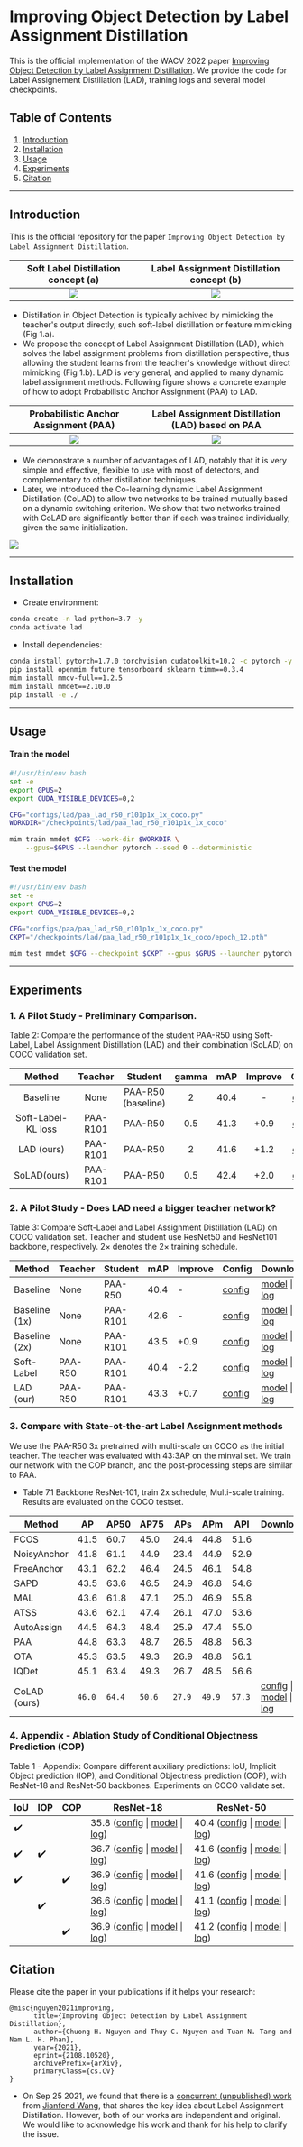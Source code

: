 # Improving Object Detection by Label Assignment Distillation

This is the official implementation of the WACV 2022 paper [Improving Object Detection by Label Assignment Distillation](https://arxiv.org/abs/2108.10520). We provide the code for Label Assignement Distillation (LAD), training logs and several model checkpoints.

## Table of Contents
1. [Introduction](#introduction)
2. [Installation](#installation)
3. [Usage](#usage)
4. [Experiments](#experiments)
5. [Citation](#citation)


--------------------------------------------------------------------------------
## Introduction
This is the official repository for the paper `Improving Object Detection by Label Assignment Distillation`.
   
| Soft Label Distillation concept (a) | Label Assignment Distillation concept (b) |
| :---------------------------------: | :---------------------------------------: |
|       ![](Fig/SoftLabel.png)        |          ![](Fig/HardLabel.png)           |

+ Distillation in Object Detection is typically achived by mimicking the teacher's output directly, such soft-label distillation or feature mimicking (Fig 1.a). 
+ We propose the concept of Label Assignment Distillation (LAD), which solves the label assignment problems from distillation perspective, thus allowing the student learns from the teacher's knowledge without direct mimicking (Fig 1.b). LAD is very general, and applied to many dynamic label assignment methods. Following figure shows a concrete example of how to adopt Probabilistic Anchor Assignment (PAA) to LAD.

| Probabilistic Anchor Assignment (PAA) | Label Assignment Distillation (LAD) based on PAA |
| :-----------------------------------: | :----------------------------------------------: |
|         ![](Fig/PAA_diag.png)         |              ![](Fig/LAD_diag.png)               |

+ We demonstrate a number of advantages of LAD, notably that it is very simple and effective, flexible to use with most of detectors, and complementary to
other distillation techniques. 
+ Later, we introduced the Co-learning dynamic Label Assignment Distillation (CoLAD) to allow two networks to be trained mutually based on a dynamic switching criterion. We show that two networks trained with CoLAD are significantly better than if each was trained individually, given the same initialization. 

![](Fig/CoLAD_diag.png)

--------------------------------------------------------------------------------
## Installation

- Create environment:
```bash
conda create -n lad python=3.7 -y
conda activate lad
```

- Install dependencies:
```bash
conda install pytorch=1.7.0 torchvision cudatoolkit=10.2 -c pytorch -y
pip install openmim future tensorboard sklearn timm==0.3.4
mim install mmcv-full==1.2.5
mim install mmdet==2.10.0
pip install -e ./
```


--------------------------------------------------------------------------------
## Usage
#### Train the model
```bash
#!/usr/bin/env bash
set -e
export GPUS=2
export CUDA_VISIBLE_DEVICES=0,2

CFG="configs/lad/paa_lad_r50_r101p1x_1x_coco.py"
WORKDIR="/checkpoints/lad/paa_lad_r50_r101p1x_1x_coco"

mim train mmdet $CFG --work-dir $WORKDIR \
    --gpus=$GPUS --launcher pytorch --seed 0 --deterministic
```

#### Test the model
```bash
#!/usr/bin/env bash
set -e
export GPUS=2
export CUDA_VISIBLE_DEVICES=0,2

CFG="configs/paa/paa_lad_r50_r101p1x_1x_coco.py"
CKPT="/checkpoints/lad/paa_lad_r50_r101p1x_1x_coco/epoch_12.pth"

mim test mmdet $CFG --checkpoint $CKPT --gpus $GPUS --launcher pytorch --eval bbox
```


--------------------------------------------------------------------------------
## Experiments

### 1. A Pilot Study - Preliminary Comparison.

Table 2: Compare the performance of the student PAA-R50 using Soft-Label, Label Assignment Distillation (LAD) and their combination (SoLAD) on COCO validation set.

|       Method       | Teacher  |      Student       | gamma |  mAP  | Improve |                                               Config                                               |                                                                                                                                     Download                                                                                                                                      |
| :----------------: | :------: | :----------------: | :---: | :---: | :-----: | :------------------------------------------------------------------------------------------------: | :-------------------------------------------------------------------------------------------------------------------------------------------------------------------------------------------------------------------------------------------------------------------------------: |
|      Baseline      |   None   | PAA-R50 (baseline) |   2   | 40.4  |    -    | [config](https://github.com/open-mmlab/mmdetection/tree/master/configs/paa/paa_r50_fpn_1x_coco.py) |            [model](https://download.openmmlab.com/mmdetection/v2.0/paa/paa_r50_fpn_1x_coco/paa_r50_fpn_1x_coco_20200821-936edec3.pth) \| [log](https://download.openmmlab.com/mmdetection/v2.0/paa/paa_r50_fpn_1x_coco/paa_r50_fpn_1x_coco_20200821-936edec3.log.json)            |
| Soft-Label-KL loss | PAA-R101 |      PAA-R50       |  0.5  | 41.3  |  +0.9   |                     [config](configs/kd/kd_r50_r101p1x_kl_i05_g05_1x_coco.py)                      | [model](http://118.69.233.170:60001/open/LAD_WACV22/kd_r50_r101p1x_kl_i05_g05_1x_coco/kd_r50_r101p1x_kl_i05_g05_1x_coco-996efb61.pth) \| [log](http://118.69.233.170:60001/open/LAD_WACV22/kd_r50_r101p1x_kl_i05_g05_1x_coco/kd_r50_r101p1x_kl_i05_g05_1x_coco-996efb61.log.json) |
|     LAD (ours)     | PAA-R101 |      PAA-R50       |   2   | 41.6  |  +1.2   |                        [config](configs/lad/paa_lad_r50_r101p1x_1x_coco.py)                        |             [model](http://118.69.233.170:60001/open/LAD_WACV22/paa_lad_r50_r101p1x_1x_coco/paa_lad_r50_r101p1x_1x_coco-a6e0b93b.pth) \| [log](http://118.69.233.170:60001/open/LAD_WACV22/paa_lad_r50_r101p1x_1x_coco/paa_lad_r50_r101p1x_1x_coco-a6e0b93b.log.json)             |
|    SoLAD(ours)     | PAA-R101 |      PAA-R50       |  0.5  | 42.4  |  +2.0   |                       [config](configs/lad/paa_solad_r50_r101p1x_1x_coco.py)                       |         [model](http://118.69.233.170:60001/open/LAD_WACV22/paa_solad_r50_r101p1x_1x_coco/paa_solad_r50_r101p1x_1x_coco-fd940fa4.pth) \| [log](http://118.69.233.170:60001/open/LAD_WACV22/paa_solad_r50_r101p1x_1x_coco/paa_solad_r50_r101p1x_1x_coco-fd940fa4.log.json)         |


### 2. A Pilot Study - Does LAD need a bigger teacher network?
Table 3: Compare Soft-Label and Label Assignment Distillation (LAD) on COCO validation set. Teacher and student use ResNet50 and ResNet101 backbone, respectively. 2× denotes the 2× training schedule.

| Method        | Teacher | Student  | mAP  | Improve | Config                                                                                              | Download                                                                                                                                                                                                                                                                          |
| ------------- | ------- | -------- | ---- | ------- | --------------------------------------------------------------------------------------------------- | --------------------------------------------------------------------------------------------------------------------------------------------------------------------------------------------------------------------------------------------------------------------------------- |
| Baseline      | None    | PAA-R50  | 40.4 | -       | [config](https://github.com/open-mmlab/mmdetection/tree/master/configs/paa/paa_r50_fpn_1x_coco.py)  | [model](https://download.openmmlab.com/mmdetection/v2.0/paa/paa_r50_fpn_1x_coco/paa_r50_fpn_1x_coco_20200821-936edec3.pth) \| [log](http://download.openmmlab.com/mmdetection/v2.0/paa/paa_r50_fpn_1x_coco/paa_r50_fpn_1x_coco_20200821-936edec3.log.json)                        |
| Baseline (1x) | None    | PAA-R101 | 42.6 | -       | [config](https://github.com/open-mmlab/mmdetection/tree/master/configs/paa/paa_r101_fpn_1x_coco.py) | [model](https://download.openmmlab.com/mmdetection/v2.0/paa/paa_r101_fpn_1x_coco/paa_r101_fpn_1x_coco_20200821-0a1825a4.pth) \| [log](https://download.openmmlab.com/mmdetection/v2.0/paa/paa_r101_fpn_1x_coco/paa_r101_fpn_1x_coco_20200821-0a1825a4.log.json)                   |
| Baseline (2x) | None    | PAA-R101 | 43.5 | +0.9    | [config](https://github.com/open-mmlab/mmdetection/tree/master/configs/paa/paa_r101_fpn_2x_coco.py) | [model](https://download.openmmlab.com/mmdetection/v2.0/paa/paa_r101_fpn_2x_coco/paa_r101_fpn_2x_coco_20200821-6829f96b.pth) \| [log](https://download.openmmlab.com/mmdetection/v2.0/paa/paa_r101_fpn_2x_coco/paa_r101_fpn_2x_coco_20200821-6829f96b.log.json)                   |
| Soft-Label    | PAA-R50 | PAA-R101 | 40.4 | -2.2    | [config](configs/kd/kd_r101_r50p1x_kl_i05_g05_1x_coco.py)                                           | [model](http://118.69.233.170:60001/open/LAD_WACV22/kd_r101_r50p1x_kl_i05_g05_1x_coco/kd_r101_r50p1x_kl_i05_g05_1x_coco-797cf19c.pth) \| [log](http://118.69.233.170:60001/open/LAD_WACV22/kd_r101_r50p1x_kl_i05_g05_1x_coco/kd_r101_r50p1x_kl_i05_g05_1x_coco-797cf19c.log.json) |
| LAD (our)     | PAA-R50 | PAA-R101 | 43.3 | +0.7    | [config](configs/lad/paa_lad_r101_r50p1x_1x_coco.py)                                                | [model](http://118.69.233.170:60001/open/LAD_WACV22/paa_lad_r101_r50p1x_1x_coco/paa_lad_r101_r50p1x_1x_coco-70d7eabf.pth) \| [log](http://118.69.233.170:60001/open/LAD_WACV22/paa_lad_r101_r50p1x_1x_coco/paa_lad_r101_r50p1x_1x_coco-70d7eabf.log.json)                         |


### 3. Compare with State-ot-the-art Label Assignment methods
We use the PAA-R50 3x pretrained with multi-scale on COCO as the initial teacher. The teacher was evaluated with 43:3AP on the minval set. We train our network with the COP branch, and the post-processing steps are similar to PAA. 

* Table 7.1 Backbone ResNet-101, train 2x schedule, Multi-scale training. Results are evaluated on the COCO testset.

| Method       | AP     | AP50   | AP75   | APs    | APm    | APl    | Download                                                                                                                                                                                                                                                                                                                                                                 |
| ------------ | ------ | ------ | ------ | ------ | ------ | ------ | ------------------------------------------------------------------------------------------------------------------------------------------------------------------------------------------------------------------------------------------------------------------------------------------------------------------------------------------------------------------------ |
| FCOS         | 41.5   | 60.7   | 45.0   | 24.4   | 44.8   | 51.6   |                                                                                                                                                                                                                                                                                                                                                                          |
| NoisyAnchor  | 41.8   | 61.1   | 44.9   | 23.4   | 44.9   | 52.9   |                                                                                                                                                                                                                                                                                                                                                                          |
| FreeAnchor   | 43.1   | 62.2   | 46.4   | 24.5   | 46.1   | 54.8   |                                                                                                                                                                                                                                                                                                                                                                          |
| SAPD         | 43.5   | 63.6   | 46.5   | 24.9   | 46.8   | 54.6   |                                                                                                                                                                                                                                                                                                                                                                          |
| MAL          | 43.6   | 61.8   | 47.1   | 25.0   | 46.9   | 55.8   |                                                                                                                                                                                                                                                                                                                                                                          |
| ATSS         | 43.6   | 62.1   | 47.4   | 26.1   | 47.0   | 53.6   |                                                                                                                                                                                                                                                                                                                                                                          |
| AutoAssign   | 44.5   | 64.3   | 48.4   | 25.9   | 47.4   | 55.0   |                                                                                                                                                                                                                                                                                                                                                                          |
| PAA          | 44.8   | 63.3   | 48.7   | 26.5   | 48.8   | 56.3   |                                                                                                                                                                                                                                                                                                                                                                          |
| OTA          | 45.3   | 63.5   | 49.3   | 26.9   | 48.8   | 56.1   |                                                                                                                                                                                                                                                                                                                                                                          |
| IQDet        | 45.1   | 63.4   | 49.3   | 26.7   | 48.5   | 56.6   |                                                                                                                                                                                                                                                                                                                                                                          |
| CoLAD (ours) | `46.0` | `64.4` | `50.6` | `27.9` | `49.9` | `57.3` | [config](configs/lad/paa_colad_stdmean_r101cop_r50p3x_ms_2x.py) \| [model](http://118.69.233.170:60001/open/LAD_WACV22/paa_colad_stdmean_r101cop_r50p3x_ms_2x/paa_colad_stdmean_r101cop_r50p3x_ms_2x-5689838f.pth) \| [log](http://118.69.233.170:60001/open/LAD_WACV22/paa_colad_stdmean_r101cop_r50p3x_ms_2x/paa_colad_stdmean_r101cop_r50p3x_ms_2x-5689838f.log.json) |


### 4. Appendix - Ablation Study of Conditional Objectness Prediction (COP) 
Table 1 - Appendix: Compare different auxiliary predictions: IoU, Implicit Object prediction (IOP), and Conditional Objectness prediction (COP), with ResNet-18 and ResNet-50 backbones. Experiments on COCO validate set.

| IoU                | IOP                | COP                | ResNet-18                                                                                                                                                                                                                                                                                                           | ResNet-50                                                                                                                                                                                                                                                                                                                                                                |
| ------------------ | ------------------ | ------------------ | ------------------------------------------------------------------------------------------------------------------------------------------------------------------------------------------------------------------------------------------------------------------------------------------------------------------- | ------------------------------------------------------------------------------------------------------------------------------------------------------------------------------------------------------------------------------------------------------------------------------------------------------------------------------------------------------------------------ |
| :heavy_check_mark: |                    |                    | 35.8 ([config](configs/paa/paa_r18_fpn_1x_coco.py) \| [model](http://118.69.233.170:60001/open/LAD_WACV22/paa_r18_fpn_1x_coco/paa_r18_fpn_1x_coco-3056bd16.pth) \| [log](http://118.69.233.170:60001/open/LAD_WACV22/paa_r18_fpn_1x_coco/paa_r18_fpn_1x_coco-3056bd16.log.json))                                    | 40.4 ([config](https://github.com/open-mmlab/mmdetection/blob/master/configs/paa/paa_r50_fpn_1x_coco.py) \| [model](https://download.openmmlab.com/mmdetection/v2.0/paa/paa_r50_fpn_1x_coco/paa_r50_fpn_1x_coco_20200821-936edec3.pth) \| [log](https://download.openmmlab.com/mmdetection/v2.0/paa/paa_r50_fpn_1x_coco/paa_r50_fpn_1x_coco_20200821-936edec3.log.json)) |
| :heavy_check_mark: | :heavy_check_mark: |                    | 36.7 ([config](configs/io/paaio_r18_fpn_1x_coco.py) \| [model](http://118.69.233.170:60001/open/LAD_WACV22/paaio_r18_fpn_1x_coco/paaio_r18_fpn_1x_coco-d6040127.pth) \| [log](http://118.69.233.170:60001/open/LAD_WACV22/paaio_r18_fpn_1x_coco/paaio_r18_fpn_1x_coco-d6040127.log.json))                           | 41.6 ([config](configs/io/paaio_r50_fpn_1x_coco.py) \| [model](http://118.69.233.170:60001/open/LAD_WACV22/paaio_r50_fpn_1x_coco/paaio_r50_fpn_1x_coco-d2bbc136.pth) \| [log](http://118.69.233.170:60001/open/LAD_WACV22/paaio_r50_fpn_1x_coco/paaio_r50_fpn_1x_coco-d2bbc136.log.json))                                                                                |
| :heavy_check_mark: |                    | :heavy_check_mark: | 36.9 ([config](configs/cop/paacop_r18_fpn_1x_coco.py) \| [model](http://118.69.233.170:60001/open/LAD_WACV22/paacop_r18_fpn_1x_coco/paacop_r18_fpn_1x_coco-3e409398.pth) \| [log](http://118.69.233.170:60001/open/LAD_WACV22/paacop_r18_fpn_1x_coco/paacop_r18_fpn_1x_coco-3e409398.log.json))                     | 41.6 ([config](configs/cop/paacop_r50_fpn_1x_coco.py) \| [model](http://118.69.233.170:60001/open/LAD_WACV22/paacop_r50_fpn_1x_coco/paacop_r50_fpn_1x_coco-9bf2b466.pth) \| [log](http://118.69.233.170:60001/open/LAD_WACV22/paacop_r50_fpn_1x_coco/paacop_r50_fpn_1x_coco-9bf2b466.log.json))                                                                          |
|                    | :heavy_check_mark: |                    | 36.6 ([config](configs/io/paaiobase_r18_fpn_1x_coco.py) \| [model](http://118.69.233.170:60001/open/LAD_WACV22/paaiobase_r18_fpn_1x_coco/paaiobase_r18_fpn_1x_coco-7d08035f.pth) \| [log](http://118.69.233.170:60001/open/LAD_WACV22/paaiobase_r18_fpn_1x_coco/paaiobase_r18_fpn_1x_coco-7d08035f.log.json))       | 41.1 ([config](configs/io/paaiobase_r50_fpn_1x_coco.py) \| [model](http://118.69.233.170:60001/open/LAD_WACV22/paaiobase_r50_fpn_1x_coco/paaiobase_r50_fpn_1x_coco-e04c30be.pth) \| [log](http://118.69.233.170:60001/open/LAD_WACV22/paaiobase_r50_fpn_1x_coco/paaiobase_r50_fpn_1x_coco-e04c30be.log.json))                                                            |
|                    |                    | :heavy_check_mark: | 36.9 ([config](configs/cop/paacopbase_r18_fpn_1x_coco.py) \| [model](http://118.69.233.170:60001/open/LAD_WACV22/paacopbase_r18_fpn_1x_coco/paacopbase_r18_fpn_1x_coco-3cb73ed9.pth) \| [log](http://118.69.233.170:60001/open/LAD_WACV22/paacopbase_r18_fpn_1x_coco/paacopbase_r18_fpn_1x_coco-3cb73ed9.log.json)) | 41.2 ([config](configs/cop/paacopbase_r50_fpn_1x_coco.py) \| [model](http://118.69.233.170:60001/open/LAD_WACV22/paacopbase_r50_fpn_1x_coco/paacopbase_r50_fpn_1x_coco-6f74865c.pth) \| [log](http://118.69.233.170:60001/open/LAD_WACV22/paacopbase_r50_fpn_1x_coco/paacopbase_r50_fpn_1x_coco-6f74865c.log.json))                                                      |

## Citation
Please cite the paper in your publications if it helps your research:
```
@misc{nguyen2021improving,
      title={Improving Object Detection by Label Assignment Distillation}, 
      author={Chuong H. Nguyen and Thuy C. Nguyen and Tuan N. Tang and Nam L. H. Phan},
      year={2021},
      eprint={2108.10520},
      archivePrefix={arXiv},
      primaryClass={cs.CV}
}
``` 

+ On Sep 25 2021, we found that there is a [concurrent (unpublished) work](docs/ConcurrentWork/README.md) from [Jianfend Wang](wangjianfeng@megvii.com), that shares the key idea about Label Assignment Distillation. However, both of our works are independent and original. We would like to acknowledge his work and thank for his help to clarify the issue.
